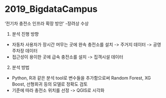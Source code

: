 # 2019_BigdataCampus

‘전기차 충전소 인프라 확장 방안’
 -장려상 수상

1. 분석 진행 방향
- 자동차 사용자가 장시간 머무는 곳에 완속 충전소를 설치
  -> 주거지 데이터
  -> 공영주차장 데이터
- 접근성이 용이한 곳에 급속 충전소를 설치
  -> 집객시설 데이터

2. 분석 방법
- Python, R과 같은 분석 tool로 변수들을 추가함으로써 Random Forest, XG Boost, 선형회귀 등의 모델로 정확도 검토
- 기준에 따라 충전소 위치를 선정 -> QGIS로 시각화
